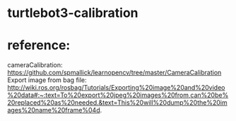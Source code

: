 # turtlebot3-calibration

# reference:
cameraCalibration: https://github.com/spmallick/learnopencv/tree/master/CameraCalibration  
Export image from bag file: http://wiki.ros.org/rosbag/Tutorials/Exporting%20image%20and%20video%20data#:~:text=To%20export%20jpeg%20images%20from,can%20be%20replaced%20as%20needed.&text=This%20will%20dump%20the%20images%20name%20frame%04d.  
